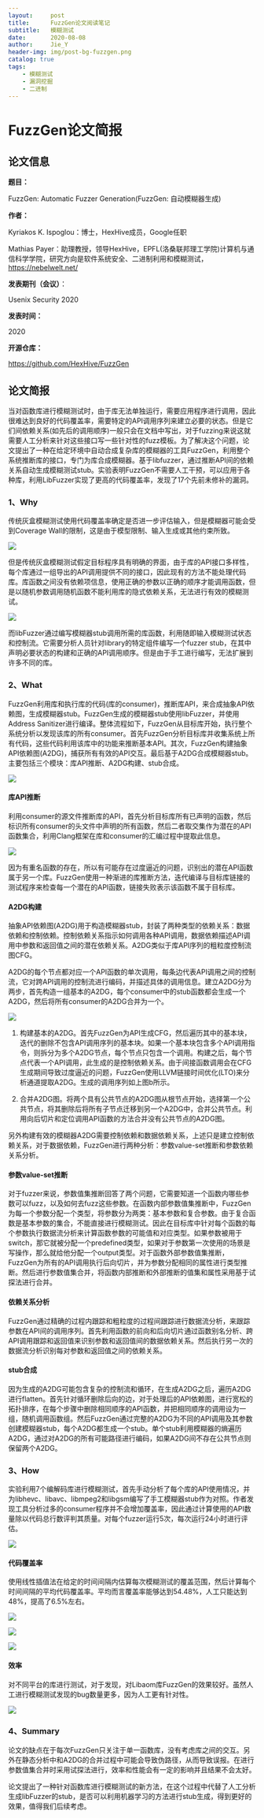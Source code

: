 ```yaml
---
layout:     post
title:      FuzzGen论文阅读笔记
subtitle:   模糊测试
date:       2020-08-08
author:     Jie_Y
header-img: img/post-bg-fuzzgen.png
catalog: true
tags:
    - 模糊测试
    - 漏洞挖掘
    - 二进制
---
```


# FuzzGen论文简报

## 论文信息

**题目：**

FuzzGen: Automatic Fuzzer Generation(FuzzGen: 自动模糊器生成)

**作者：**

Kyriakos K. Ispoglou：博士，HexHive成员，Google任职

Mathias
Payer：助理教授，领导HexHive，EPFL(洛桑联邦理工学院)计算机与通信科学学院，研究方向是软件系统安全、二进制利用和模糊测试，<https://nebelwelt.net/>

**发表期刊（会议）**：

Usenix Security 2020

**发表时间：**

2020

**开源仓库：**

<https://github.com/HexHive/FuzzGen>

## 论文简报

当对函数库进行模糊测试时，由于库无法单独运行，需要应用程序进行调用，因此很难达到良好的代码覆盖率，需要特定的API调用序列来建立必要的状态。但是它们间依赖关系(如先后的调用顺序)一般只会在文档中写出，对于fuzzing来说这就需要人工分析来针对这些接口写一些针对性的fuzz模板。为了解决这个问题，论文提出了一种在给定环境中自动合成复杂库的模糊器的工具FuzzGen，利用整个系统推断库的接口，专门为库合成模糊器。基于libfuzzer，通过推断API间的依赖关系自动生成模糊测试stub。实验表明FuzzGen不需要人工干预，可以应用于各种库，利用LibFuzzer实现了更高的代码覆盖率，发现了17个先前未修补的漏洞。

### 1、Why

传统灰盒模糊测试使用代码覆盖率确定是否进一步评估输入，但是模糊器可能会受到Coverage
Wall的限制，这是由于模型限制、输入生成或其他约束所致。

![](/img/fuzzgen-1.png)

但是传统灰盒模糊测试假定目标程序具有明确的界面，由于库的API接口多样性，每个库通过一组导出的API调用提供不同的接口，因此现有的方法不能处理代码库。库函数之间没有依赖项信息，使用正确的参数以正确的顺序才能调用函数，但是以随机参数调用随机函数不能利用库的隐式依赖关系，无法进行有效的模糊测试。

![](/img/fuzzgen-2.png)

而libFuzzer通过编写模糊器stub调用所需的库函数，利用随即输入模糊测试状态和控制流。它需要分析人员针对library的特定组件编写一个fuzzer
stub，在其中声明必要状态的构建和正确的API调用顺序。但是由于手工进行编写，无法扩展到许多不同的库。

### 2、What

FuzzGen利用库和执行库的代码(库的consumer)，推断库API，来合成抽象API依赖图，生成模糊器stub。FuzzGen生成的模糊器stub使用libFuzzer，并使用Address
Sanitizer进行编译。整体流程如下，FuzzGen从目标库开始，执行整个系统分析以发现该库的所有consumer。首先FuzzGen分析目标库并收集系统上所有代码，这些代码利用该库中的功能来推断基本API。其次，FuzzGen构建抽象API依赖图(A2DG)，捕获所有有效的API交互。最后基于A2DG合成模糊器stub。主要包括三个模块：库API推断、A2DG构建、stub合成。

![](/img/fuzzgen-3.png)

#### 库API推断

利用consumer的源文件推断库的API，首先分析目标库所有已声明的函数，然后标识所有consumer的头文件中声明的所有函数，然后二者取交集作为潜在的API函数集合，利用Clang框架在库和consumer的汇编过程中提取此信息。

![](/img/fuzzgen-4.png)

因为有重名函数的存在，所以有可能存在过度逼近的问题，识别出的潜在API函数属于另一个库。FuzzGen使用一种渐进的库推断方法，迭代编译与目标库链接的测试程序来检查每一个潜在的API函数，链接失败表示该函数不属于目标库。

#### A2DG构建

抽象API依赖图(A2DG)用于构造模糊器stub，封装了两种类型的依赖关系：数据依赖和控制依赖。控制依赖关系指示如何调用各种API调用，数据依赖描述API调用中参数和返回值之间的潜在依赖关系。A2DG类似于库API序列的粗粒度控制流图CFG。

A2DG的每个节点都对应一个API函数的单次调用，每条边代表API调用之间的控制流，它对跨API调用的控制流进行编码，并描述具体的调用信息。建立A2DG分为两步，首先构造一组基本的A2DG，每个consumer中的stub函数都会生成一个A2DG，然后将所有consumer的A2DG合并为一个。

![](/img/fuzzgen-5.png)

1.  构建基本的A2DG。首先FuzzGen为API生成CFG，然后遍历其中的基本块，迭代的删除不包含API调用序列的基本块。如果一个基本块包含多个API调用指令，则拆分为多个A2DG节点，每个节点只包含一个调用。构建之后，每个节点代表一个API调用，此生成的是控制依赖关系。由于间接函数调用会在CFG生成期间导致过度逼近的问题，FuzzGen使用LLVM链接时间优化(LTO)来分析通道提取A2DG。生成的调用序列如上图b所示。

2.  合并A2DG图。将两个具有公共节点的A2DG图从根节点开始，选择第一个公共节点，将其删除后将所有子节点迁移到另一个A2DG中，合并公共节点。利用向后切片和定位调用API函数的方法合并没有公共节点的A2DG图。

另外构建有效的模糊器A2DG需要控制依赖和数据依赖关系，上述只是建立控制依赖关系，对于数据依赖，FuzzGen进行两种分析：参数value-set推断和参数依赖关系分析。

#### **参数value-set推断**

对于fuzzer来说，参数值集推断回答了两个问题，它需要知道一个函数内哪些参数可以fuzz，以及如何去fuzz这些参数。在函数内部参数值集推断中，FuzzGen为每一个参数分配一个类型，将参数分为两类：基本参数和复合参数。由于复合函数是基本参数的集合，不能直接进行模糊测试。因此在目标库中针对每个函数的每个参数执行数据流分析来计算函数参数的可能值和对应类型。如果参数被用于switch，那它就被分配一个predefined类型，如果对于参数第一次使用的场景是写操作，那么就给他分配一个output类型。对于函数外部参数值集推断，FuzzGen为所有的API调用执行后向切片，并为参数分配相同的属性进行类型推断。然后进行参数值集合并，将函数内部推断和外部推断的值集和属性采用基于试探法进行合并。

#### **依赖关系分析**

FuzzGen通过精确的过程内跟踪和粗粒度的过程间跟踪进行数据流分析，来跟踪参数在API间的调用序列。首先利用函数的前向和后向切片通过函数别名分析、跨API调用跟踪和返回值来识别参数和返回值间的数据依赖关系。然后执行另一次的数据流分析识别每对参数和返回值之间的依赖关系。

#### stub合成

因为生成的A2DG可能包含复杂的控制流和循环，在生成A2DG之后，遍历A2DG进行flatten。首先针对循环删除后向的边，对于处理后的API依赖图，进行宽松的拓扑排序，在每个步骤中删除相同顺序的API函数，并把相同顺序的调用设为一组，随机调用函数组。然后FuzzGen通过完整的A2DG为不同的API调用及其参数创建模糊器stub，每个A2DG都生成一个stub。单个stub利用模糊器的熵遍历A2DG，通过对A2DG的所有可能路径进行编码，如果A2DG间不存在公共节点则保留两个A2DG。

### 3、How

实验利用7个编解码库进行模糊测试，首先手动分析了每个库的API使用情况，并为libhevc、libavc、libmpeg2和libgsm编写了手工模糊器stub作为对照。作者发现工具分析过多的consumer程序并不会增加覆盖率，因此通过计算使用的API数量除以代码总行数评判其质量。对每个fuzzer运行5次，每次运行24小时进行评估。

![](/img/fuzzgen-6.png)

#### 代码覆盖率

使用线性插值法在给定的时间间隔内估算每次模糊测试的覆盖范围，然后计算每个时间间隔的平均代码覆盖率。平均而言覆盖率能够达到54.48%，人工只能达到48%，提高了6.5%左右。

![](/img/fuzzgen-7.png)

![](/img/fuzzgen-8.png)

![](/img/fuzzgen-9.png)

#### 效率

对不同平台的库进行测试，对于发现，对Libaom库FuzzGen的效果较好。虽然人工进行模糊测试发现的bug数量更多，因为人工更有针对性。

![](/img/fuzzgen-10.png)

### 4、Summary

论文的缺点在于每次FuzzGen只关注于单一函数库，没有考虑库之间的交互。另外在静态分析中和A2DG的合并过程中可能会导致伪路径，从而导致误报。在进行参数值集合并时采用试探法进行，效率和性能会有一定的影响并且结果不会太好。

论文提出了一种针对函数库进行模糊测试的新方法，在这个过程中代替了人工分析生成libFuzzer的stub，是否可以利用机器学习的方法进行stub生成，得到更好的效果，值得我们后续考虑。
